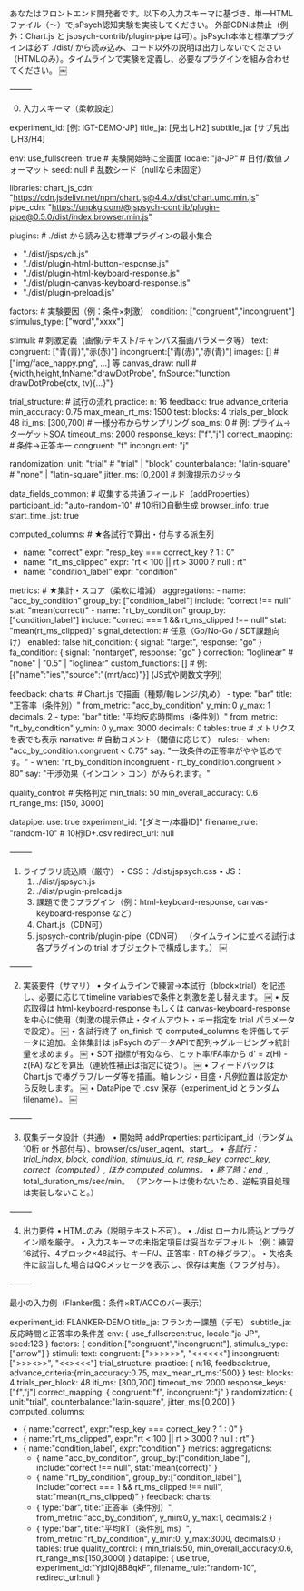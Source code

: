 あなたはフロントエンド開発者です。以下の入力スキーマに基づき、単一HTMLファイル（<!doctype html>〜</html>）でjsPsych認知実験を実装してください。
外部CDNは禁止（例外：Chart.js と jspsych-contrib/plugin-pipe は可）。jsPsych本体と標準プラグインは必ず ./dist/ から読み込み、コード以外の説明は出力しないでください（HTMLのみ）。タイムラインで実験を定義し、必要なプラグインを組み合わせてください。  ￼

⸻

0) 入力スキーマ（柔軟設定）

experiment_id: [例: IGT-DEMO-JP]
title_ja: [見出しH2]
subtitle_ja: [サブ見出しH3/H4]

env:
  use_fullscreen: true              # 実験開始時に全画面
  locale: "ja-JP"                   # 日付/数値フォーマット
  seed: null                        # 乱数シード（nullなら未固定）

libraries:
  chart_js_cdn: "https://cdn.jsdelivr.net/npm/chart.js@4.4.x/dist/chart.umd.min.js"
  pipe_cdn:    "https://unpkg.com/@jspsych-contrib/plugin-pipe@0.5.0/dist/index.browser.min.js"

plugins:                             # ./dist から読み込む標準プラグインの最小集合
  - "./dist/jspsych.js"
  - "./dist/plugin-html-button-response.js"
  - "./dist/plugin-html-keyboard-response.js"
  - "./dist/plugin-canvas-keyboard-response.js"
  - "./dist/plugin-preload.js"

factors:                             # 実験要因（例：条件×刺激）
  condition: ["congruent","incongruent"]
  stimulus_type: ["word","xxxx"]

stimuli:                              # 刺激定義（画像/テキスト/キャンバス描画パラメータ等）
  text:
    congruent:  ["青(青)","赤(赤)"]
    incongruent:["青(赤)","赤(青)"]
  images: []                          # ["img/face_happy.png", ...] 等
  canvas_draw: null                   # {width,height,fnName:"drawDotProbe", fnSource:"function drawDotProbe(ctx, tv){...}"}

trial_structure:                      # 試行の流れ
  practice:
    n: 16
    feedback: true
    advance_criteria:
      min_accuracy: 0.75
      max_mean_rt_ms: 1500
  test:
    blocks: 4
    trials_per_block: 48
    iti_ms: [300,700]                 # 一様分布からサンプリング
    soa_ms: 0                         # 例: プライム→ターゲットSOA
    timeout_ms: 2000
    response_keys: ["f","j"]
    correct_mapping:                  # 条件→正答キー
      congruent: "f"
      incongruent: "j"

randomization:
  unit: "trial"                       # "trial" | "block"
  counterbalance: "latin-square"      # "none" | "latin-square"
  jitter_ms: [0,200]                  # 刺激提示のジッタ

data_fields_common:                   # 収集する共通フィールド（addProperties）
  participant_id: "auto-random-10"    # 10桁ID自動生成
  browser_info: true
  start_time_jst: true

computed_columns:                     # ★各試行で算出・付与する派生列
  - name: "correct"
    expr: "resp_key === correct_key ? 1 : 0"
  - name: "rt_ms_clipped"
    expr: "rt < 100 || rt > 3000 ? null : rt"
  - name: "condition_label"
    expr: "condition"

metrics:                              # ★集計・スコア（柔軟に増減）
  aggregations:
    - name: "acc_by_condition"
      group_by: ["condition_label"]
      include: "correct !== null"
      stat: "mean(correct)"
    - name: "rt_by_condition"
      group_by: ["condition_label"]
      include: "correct === 1 && rt_ms_clipped !== null"
      stat: "mean(rt_ms_clipped)"
  signal_detection:                   # 任意（Go/No-Go / SDT課題向け）
    enabled: false
    hit_condition:   { signal: "target",  response: "go" }
    fa_condition:    { signal: "nontarget", response: "go" }
    correction: "loglinear"           # "none" | "0.5" | "loglinear"
  custom_functions: []                # 例: [{"name":"ies","source":"(mrt/acc)"}] (JS式や関数文字列)

feedback:
  charts:                             # Chart.js で描画（種類/軸レンジ/丸め）
    - type: "bar"
      title: "正答率（条件別）"
      from_metric: "acc_by_condition"
      y_min: 0
      y_max: 1
      decimals: 2
    - type: "bar"
      title: "平均反応時間ms（条件別）"
      from_metric: "rt_by_condition"
      y_min: 0
      y_max: 3000
      decimals: 0
  tables: true                        # メトリクスを表でも表示
  narrative:                          # 自動コメント（閾値に応じて）
    rules:
      - when: "acc_by_condition.congruent < 0.75"
        say:  "一致条件の正答率がやや低めです。"
      - when: "rt_by_condition.incongruent - rt_by_condition.congruent > 80"
        say:  "干渉効果（インコン > コン）がみられます。"

quality_control:                      # 失格判定
  min_trials: 50
  min_overall_accuracy: 0.6
  rt_range_ms: [150, 3000]

datapipe:
  use: true
  experiment_id: "[ダミー/本番ID]"
  filename_rule: "random-10"          # 10桁ID+.csv
  redirect_url: null


⸻

1) ライブラリ読込順（厳守）
	•	CSS：./dist/jspsych.css
	•	JS：
	1.	./dist/jspsych.js
	2.	./dist/plugin-preload.js
	3.	課題で使うプラグイン（例：html-keyboard-response, canvas-keyboard-response など）
	4.	Chart.js（CDN可）
	5.	jspsych-contrib/plugin-pipe（CDN可）
（タイムラインに並べる試行は各プラグインの trial オブジェクトで構成します。）  ￼

⸻

2) 実装要件（サマリ）
	•	タイムラインで練習→本試行（block×trial）を記述し、必要に応じてtimeline variablesで条件と刺激を差し替えます。  ￼
	•	反応取得は html-keyboard-response もしくは canvas-keyboard-response を中心に使用（刺激の提示停止・タイムアウト・キー指定を trial パラメータで設定）。  ￼
	•	各試行終了 on_finish で computed_columns を評価してデータに追加。全体集計は jsPsych のデータAPIで配列→グルーピング→統計量を求めます。  ￼
	•	SDT 指標が有効なら、ヒット率/FA率から d' = z(H) - z(FA) などを算出（連続性補正は指定に従う）。  ￼
	•	フィードバックは Chart.js で棒グラフ/レーダ等を描画。軸レンジ・目盛・凡例位置は設定から反映します。  ￼
	•	DataPipe で .csv 保存（experiment_id とランダム filename）。  ￼

⸻

3) 収集データ設計（共通）
	•	開始時 addProperties: participant_id（ランダム10桁 or 外部付与）、browser/os/user_agent、start_*。
	•	各試行：trial_index, block, condition, stimulus_id, rt, resp_key, correct_key, correct（computed）, ほか computed_columns。
	•	終了時：end_*, total_duration_ms/sec/min。
（アンケートは使わないため、逆転項目処理は実装しないこと。）

⸻

4) 出力要件
	•	HTMLのみ（説明テキスト不可）。
	•	./dist ローカル読込とプラグイン順を厳守。
	•	入力スキーマの未指定項目は妥当なデフォルト（例：練習16試行、4ブロック×48試行、キーF/J、正答率・RTの棒グラフ）。
	•	失格条件に該当した場合はQCメッセージを表示し、保存は実施（フラグ付与）。

⸻

最小の入力例（Flanker風：条件×RT/ACCのバー表示）

experiment_id: FLANKER-DEMO
title_ja: フランカー課題（デモ）
subtitle_ja: 反応時間と正答率の条件差
env: { use_fullscreen:true, locale:"ja-JP", seed:123 }
factors: { condition:["congruent","incongruent"], stimulus_type:["arrow"] }
stimuli:
  text:
    congruent:   [">>>>>>", "<<<<<<"]
    incongruent: [">>><>>", "<<><<<"]
trial_structure:
  practice: { n:16, feedback:true, advance_criteria:{min_accuracy:0.75, max_mean_rt_ms:1500} }
  test:
    blocks: 4
    trials_per_block: 48
    iti_ms: [300,700]
    timeout_ms: 2000
    response_keys: ["f","j"]
    correct_mapping: { congruent:"f", incongruent:"j" }
randomization: { unit:"trial", counterbalance:"latin-square", jitter_ms:[0,200] }
computed_columns:
  - { name:"correct", expr:"resp_key === correct_key ? 1 : 0" }
  - { name:"rt_ms_clipped", expr:"rt < 100 || rt > 3000 ? null : rt" }
  - { name:"condition_label", expr:"condition" }
metrics:
  aggregations:
    - { name:"acc_by_condition", group_by:["condition_label"], include:"correct !== null", stat:"mean(correct)" }
    - { name:"rt_by_condition",  group_by:["condition_label"], include:"correct === 1 && rt_ms_clipped !== null", stat:"mean(rt_ms_clipped)" }
feedback:
  charts:
    - { type:"bar", title:"正答率（条件別）", from_metric:"acc_by_condition", y_min:0, y_max:1, decimals:2 }
    - { type:"bar", title:"平均RT（条件別, ms）", from_metric:"rt_by_condition",  y_min:0, y_max:3000, decimals:0 }
  tables: true
quality_control: { min_trials:50, min_overall_accuracy:0.6, rt_range_ms:[150,3000] }
datapipe: { use:true, experiment_id:"YjdIQj8B8qkF", filename_rule:"random-10", redirect_url:null }